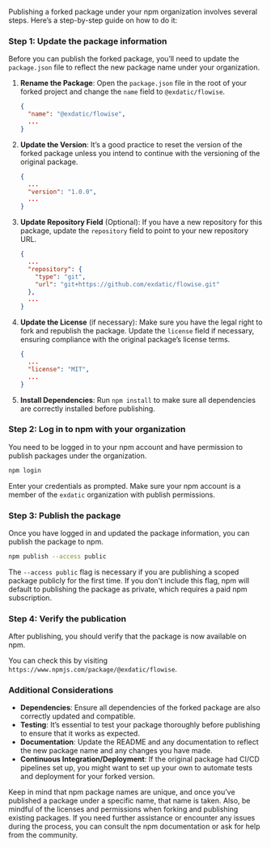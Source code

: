 Publishing a forked package under your npm organization involves several steps. Here’s a step-by-step guide on how to do it:

### Step 1: Update the package information

Before you can publish the forked package, you’ll need to update the `package.json` file to reflect the new package name under your organization.

1. **Rename the Package**:
   Open the `package.json` file in the root of your forked project and change the `name` field to `@exdatic/flowise`.

    ```json
    {
      "name": "@exdatic/flowise",
      ...
    }
    ```

2. **Update the Version**:
   It’s a good practice to reset the version of the forked package unless you intend to continue with the versioning of the original package.

    ```json
    {
      ...
      "version": "1.0.0",
      ...
    }
    ```

3. **Update Repository Field** (Optional):
   If you have a new repository for this package, update the `repository` field to point to your new repository URL.

    ```json
    {
      ...
      "repository": {
        "type": "git",
        "url": "git+https://github.com/exdatic/flowise.git"
      },
      ...
    }
    ```

4. **Update the License** (if necessary):
   Make sure you have the legal right to fork and republish the package. Update the `license` field if necessary, ensuring compliance with the original package’s license terms.

    ```json
    {
      ...
      "license": "MIT",
      ...
    }
    ```

5. **Install Dependencies**:
   Run `npm install` to make sure all dependencies are correctly installed before publishing.

### Step 2: Log in to npm with your organization

You need to be logged in to your npm account and have permission to publish packages under the organization.

```bash
npm login
```

Enter your credentials as prompted. Make sure your npm account is a member of the `exdatic` organization with publish permissions.

### Step 3: Publish the package

Once you have logged in and updated the package information, you can publish the package to npm.

```bash
npm publish --access public
```

The `--access public` flag is necessary if you are publishing a scoped package publicly for the first time. If you don't include this flag, npm will default to publishing the package as private, which requires a paid npm subscription.

### Step 4: Verify the publication

After publishing, you should verify that the package is now available on npm.

You can check this by visiting `https://www.npmjs.com/package/@exdatic/flowise`.

### Additional Considerations

- **Dependencies**: Ensure all dependencies of the forked package are also correctly updated and compatible.
- **Testing**: It’s essential to test your package thoroughly before publishing to ensure that it works as expected.
- **Documentation**: Update the README and any documentation to reflect the new package name and any changes you have made.
- **Continuous Integration/Deployment**: If the original package had CI/CD pipelines set up, you might want to set up your own to automate tests and deployment for your forked version.

Keep in mind that npm package names are unique, and once you’ve published a package under a specific name, that name is taken. Also, be mindful of the licenses and permissions when forking and publishing existing packages. If you need further assistance or encounter any issues during the process, you can consult the npm documentation or ask for help from the community.